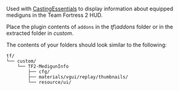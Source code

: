 Used with [CastingEssentials](https://github.com/PazerOP/CastingEssentials/releases) to display information about equipped mediguns in the  Team Fortress 2 HUD.

Place the plugin contents of `addons` in the _tf\addons_ folder or in the extracted folder in _custom_.

The contents of your folders should look similar to the following:
```
tf/
└── custom/
    └── TF2-MedigunInfo
        ├── cfg/
        ├── materials/vgui/replay/thumbnails/
        └── resource/ui/
```

